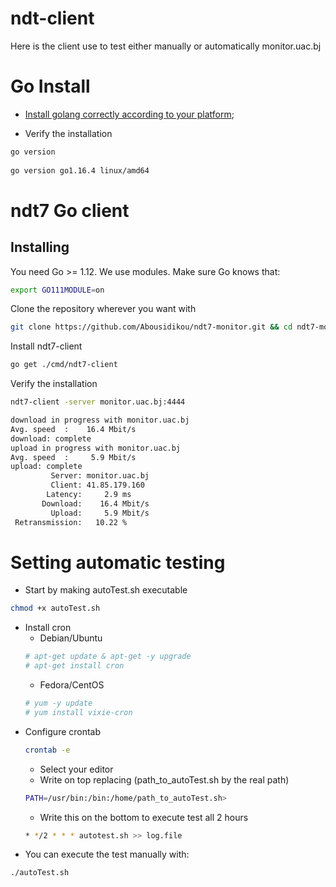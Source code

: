 
# ndt-client

Here is the client use to test either manually or automatically monitor.uac.bj

# Go Install
 - [Install golang correctly according to your platform](
    https://golang.org/doc/install
);

 - Verify the installation 
  ```bash
  go version
    
  go version go1.16.4 linux/amd64
  ```
  
# ndt7 Go client


## Installing

You need Go >= 1.12. We use modules. Make sure Go knows that:

```bash
export GO111MODULE=on
```

Clone the repository wherever you want with

```bash
git clone https://github.com/Abousidikou/ndt7-monitor.git && cd ndt7-monitor
```

Install ndt7-client
```bash
go get ./cmd/ndt7-client
```

Verify the installation 
```bash
ndt7-client -server monitor.uac.bj:4444

download in progress with monitor.uac.bj
Avg. speed  :    16.4 Mbit/s
download: complete
upload in progress with monitor.uac.bj
Avg. speed  :     5.9 Mbit/s
upload: complete
         Server: monitor.uac.bj
         Client: 41.85.179.160
        Latency:     2.9 ms
       Download:    16.4 Mbit/s
         Upload:     5.9 Mbit/s
 Retransmission:   10.22 %
```


# Setting automatic testing

- Start by making autoTest.sh executable
```bash
chmod +x autoTest.sh
```
- Install cron
    - Debian/Ubuntu 
    ```bash
    # apt-get update & apt-get -y upgrade
    # apt-get install cron
    ```
    - Fedora/CentOS
    ```bash
    # yum -y update
    # yum install vixie-cron
    ```
- Configure crontab
    ```bash
    crontab -e
    ```
    - Select your editor
    - Write on top replacing (path_to_autoTest.sh by the real path)
    ```bash
    PATH=/usr/bin:/bin:/home/path_to_autoTest.sh>
    ```
    - Write this on the bottom to execute test all 2 hours
    ```bash
    * */2 * * * autotest.sh >> log.file
    ```
- You can execute the test manually with:
```bash
./autoTest.sh
```
